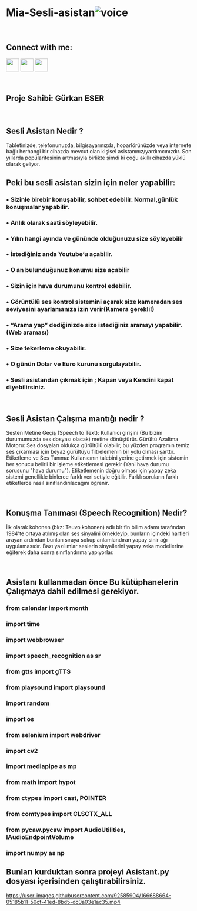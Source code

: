 # Mia-Sesli-asistan![voice](https://user-images.githubusercontent.com/92585904/166426866-bb100542-dc02-46fe-83d4-3a2ed253d73b.jpg)

<br>

[youtube]:https://www.instagram.com/gurkanesserr/?hl=tr
[twitter]:https://twitter.com/GrkanEser17
[linkedin]:https://www.linkedin.com/in/g%C3%BCrkan-eser-281819224/

## Connect with me:
[<img  width="35" src="https://unpkg.com/simple-icons@v6/icons/instagram.svg" align="center" />][youtube]
[<img  width="35" src="https://unpkg.com/simple-icons@v6/icons/twitter.svg" align="center" />][twitter]
[<img  width="35" src="https://unpkg.com/simple-icons@v6/icons/linkedin.svg" align="center" />][linkedin]

<br>

## Proje Sahibi: Gürkan ESER 
<br>

## Sesli Asistan Nedir ?
Tabletinizde, telefonunuzda, bilgisayarınızda, hoparlörünüzde veya internete bağlı herhangi bir cihazda mevcut olan kişisel asistanınız/yardımcınızdır. Son yıllarda popülaritesinin artmasıyla birlikte şimdi ki çoğu akıllı cihazda yüklü olarak geliyor.

## Peki bu sesli asistan sizin için neler yapabilir:
### •	Sizinle birebir konuşabilir, sohbet edebilir. Normal,günlük konuşmalar yapabilir.
### •	Anlık olarak saati söyleyebilir.
### •	Yılın hangi ayında ve gününde olduğunuzu size söyleyebilir
### •	İstediğiniz anda Youtube’u açabilir.
### •	O an bulunduğunuz konumu size açabilir
### •	Sizin için hava durumunu kontrol edebilir.
### •	Görüntülü ses kontrol sistemini açarak size kameradan ses seviyesini ayarlamanıza izin verir(Kamera gerekli!)
### •	“Arama yap” dediğinizde size istediğiniz aramayı yapabilir.(Web araması)
### •	Size tekerleme okuyabilir.
### •	O günün Dolar ve Euro kurunu sorgulayabilir.
### •	Sesli asistandan çıkmak için ; Kapan veya Kendini kapat diyebilirsiniz.

<br>

## Sesli Asistan Çalışma mantığı nedir ?
Sesten Metine Geçiş (Speech to Text): Kullanıcı girişini (Bu bizim durumumuzda ses dosyası olacak) metine dönüştürür.
Gürültü Azaltma Motoru: Ses dosyaları oldukça gürültülü olabilir, bu yüzden programın temiz ses çıkarması için beyaz gürültüyü filtrelemenin bir yolu olması şarttır.
Etiketleme ve Ses Tanıma: Kullanıcının talebini yerine getirmek için sistemin her sonucu belirli bir işleme etiketlemesi gerekir (Yani hava durumu sorusunu "hava durumu"). Etiketlemenin doğru olması için yapay zeka sistemi genellikle binlerce farklı veri setiyle eğitilir. Farklı soruların farklı etiketlerce nasıl sınıflandırılacağını öğrenir.

<br>

## Konuşma Tanıması (Speech Recognition) Nedir?
İlk olarak kohonen (bkz: Teuvo kohonen) adlı bir fin bilim adamı tarafından 1984'te ortaya atılmış olan ses sinyalini örnekleyip, bunların içindeki harfleri arayan ardından bunları sıraya sokup anlamlandıran yapay sinir ağı uygulamasıdır. Bazı yazılımlar seslerin sinyallerini yapay zeka modellerine eğiterek daha sonra sınıflandırma yapıyorlar.

<br>

## Asistanı kullanmadan önce Bu kütüphanelerin Çalışmaya dahil edilmesi gerekiyor.

### from calendar import month
### import time
### import webbrowser
### import speech_recognition as sr
### from gtts import gTTS
### from playsound import playsound  
### import random
### import os
### from selenium import webdriver
### import cv2 
### import mediapipe as mp
### from math import hypot
### from ctypes import cast, POINTER
### from comtypes import CLSCTX_ALL
### from pycaw.pycaw import AudioUtilities, IAudioEndpointVolume
### import numpy as np

## Bunları kurduktan sonra projeyi Asistant.py dosyası içerisinden çalıştırabilirsiniz.




https://user-images.githubusercontent.com/92585904/166688664-05185b11-50cf-41ed-8bd5-dc0a03e1ac35.mp4



